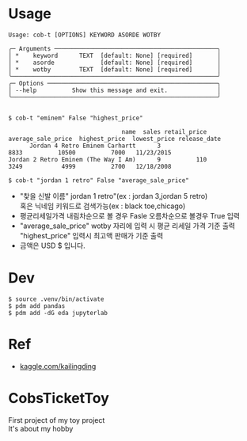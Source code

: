 # Usage
``` 
Usage: cob-t [OPTIONS] KEYWORD ASORDE WOTBY

╭─ Arguments ──────────────────────────────────────────────╮
│ *    keyword      TEXT  [default: None] [required]       │
│ *    asorde             [default: None] [required]       │
│ *    wotby        TEXT  [default: None] [required]       │
╰──────────────────────────────────────────────────────────╯
╭─ Options ────────────────────────────────────────────────╮
│ --help          Show this message and exit.              │
╰──────────────────────────────────────────────────────────╯


$ cob-t "eminem" False "highest_price"

                                name  sales retail_price  average_sale_price  highest_price  lowest_price release_date
      Jordan 4 Retro Eminem Carhartt      3                             8833          10500          7000   11/23/2015
Jordan 2 Retro Eminem (The Way I Am)      9          110                3249           4999          2700   12/18/2008
```

```
$ cob-t "jordan 1 retro" False "average_sale_price"
```

- "찾을 신발 이름" jordan 1 retro"(ex : jordan 3,jordan 5 retro)<br/>혹은 닉네임 키워드로 검색가능(ex : black toe,chicago)
- 평균리세일가격 내림차순으로 볼 경우 Fasle 오름차순으로 볼경우 True 입력
- "average_sale_price" wotby 자리에 입력 시 평균 리세일 가격 기준 출력<br/>"highest_price" 입력시 최고액 판매가 기준 출력 
- 금액은 USD $ 입니다.

# Dev
```
$ source .venv/bin/activate
$ pdm add pandas
$ pdm add -dG eda jupyterlab
```

# Ref
- [kaggle.com/kailingding](https://www.kaggle.com/datasets/kailingding/air-jordans-on-stockx)



# CobsTicketToy
First project of my toy project<br/>It's about my hobby 


